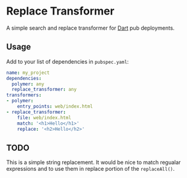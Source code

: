 # Replace Transformer

A simple search and replace transformer for [Dart](http://dartlang.org) pub deployments.

## Usage

Add to your list of dependencies in `pubspec.yaml`:

```yaml
name: my_project
dependencies:
  polymer: any
  replace_transformer: any
transformers:
- polymer:
    entry_points: web/index.html
- replace_transformer:
    file: web/index.html
    match: '<h1>Hello</h1>'
    replace: '<h2>Hello</h2>'
```

## TODO

This is a simple string replacement. It would be nice to match regualar expressions and to use them in replace portion of the `replaceAll()`.
